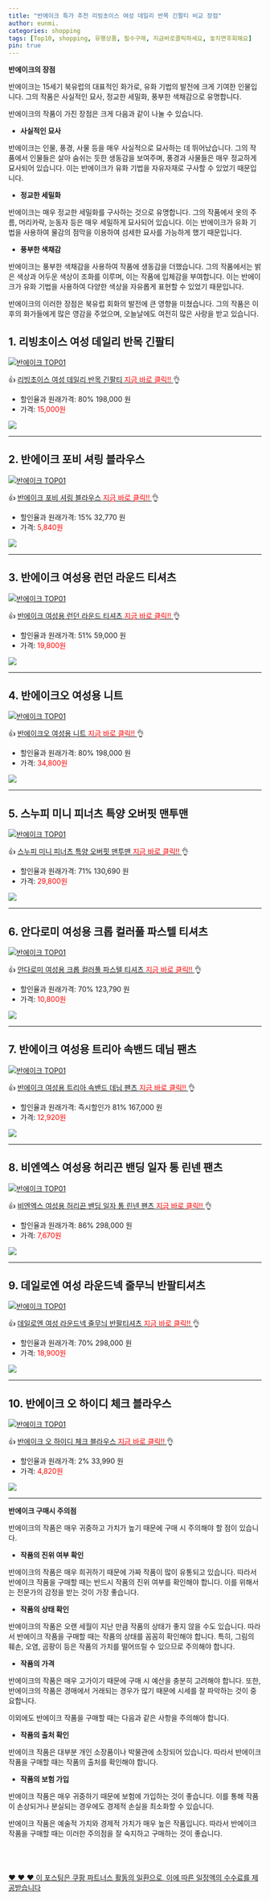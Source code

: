 ```yaml
---
title: "반에이크 특가 추천 리빙초이스 여성 데일리 반목 긴팔티 비교 장점"
author: eunmi.
categories: shopping
tags: [Top10, shopping, 유행상품, 필수구매, 지금바로클릭하세요, 놓치면후회해요]
pin: true
---
```

**반에이크의 장점**

반에이크는 15세기 북유럽의 대표적인 화가로, 유화 기법의 발전에 크게 기여한 인물입니다. 그의 작품은 사실적인 묘사, 정교한 세밀화, 풍부한 색채감으로 유명합니다.

반에이크의 작품이 가진 장점은 크게 다음과 같이 나눌 수 있습니다.

* **사실적인 묘사**

반에이크는 인물, 풍경, 사물 등을 매우 사실적으로 묘사하는 데 뛰어났습니다. 그의 작품에서 인물들은 살아 숨쉬는 듯한 생동감을 보여주며, 풍경과 사물들은 매우 정교하게 묘사되어 있습니다. 이는 반에이크가 유화 기법을 자유자재로 구사할 수 있었기 때문입니다.

* **정교한 세밀화**

반에이크는 매우 정교한 세밀화를 구사하는 것으로 유명합니다. 그의 작품에서 옷의 주름, 머리카락, 눈동자 등은 매우 세밀하게 묘사되어 있습니다. 이는 반에이크가 유화 기법을 사용하여 물감의 점막을 이용하여 섬세한 묘사를 가능하게 했기 때문입니다.

* **풍부한 색채감**

반에이크는 풍부한 색채감을 사용하여 작품에 생동감을 더했습니다. 그의 작품에서는 밝은 색상과 어두운 색상이 조화를 이루며, 이는 작품에 입체감을 부여합니다. 이는 반에이크가 유화 기법을 사용하여 다양한 색상을 자유롭게 표현할 수 있었기 때문입니다.

반에이크의 이러한 장점은 북유럽 회화의 발전에 큰 영향을 미쳤습니다. 그의 작품은 이후의 화가들에게 많은 영감을 주었으며, 오늘날에도 여전히 많은 사랑을 받고 있습니다.

   

## 1. 리빙초이스 여성 데일리 반목 긴팔티

[![반에이크 TOP01](https://thumbnail6.coupangcdn.com/thumbnails/remote/230x230ex/image/vendor_inventory/d055/093b4b6c46aef38176b8a9d43e12654be2b59b871b5eca00171feb028e13.jpg)](https://link.coupang.com/re/AFFSDP?lptag=AF3617701&subid=GithubCoopas&pageKey=6973202245&traceid=V0-153&itemId=17014077190&vendorItemId=84228327153)


👍 [리빙초이스 여성 데일리 반목 긴팔티 <font color=red> 지금 바로 클릭!! </font> ](https://link.coupang.com/re/AFFSDP?lptag=AF3617701&subid=GithubCoopas&pageKey=6973202245&traceid=V0-153&itemId=17014077190&vendorItemId=84228327153) 👌 


- 할인율과 원래가격: 80%  198,000   원
- 가격: <span style='color:red'>15,000원</span>

[![](/discount_price.png)](https://link.coupang.com/re/AFFSDP?lptag=AF3617701&subid=GithubCoopas&pageKey=6973202245&traceid=V0-153&itemId=17014077190&vendorItemId=84228327153)

---


   

## 2. 반에이크 포비 셔링 블라우스

[![반에이크 TOP01](https://thumbnail10.coupangcdn.com/thumbnails/remote/230x230ex/image/rs_quotation_api/qlzh2t07/ffd851a5e999449f869366af199b42e2.jpg)](https://link.coupang.com/re/AFFSDP?lptag=AF3617701&subid=GithubCoopas&pageKey=6035066929&traceid=V0-153&itemId=11016503927&vendorItemId=78296178085)


👍 [반에이크 포비 셔링 블라우스 <font color=red> 지금 바로 클릭!! </font> ](https://link.coupang.com/re/AFFSDP?lptag=AF3617701&subid=GithubCoopas&pageKey=6035066929&traceid=V0-153&itemId=11016503927&vendorItemId=78296178085) 👌 


- 할인율과 원래가격: 15%  32,770   원
- 가격: <span style='color:red'>5,840원</span>

[![](/discount_price.png)](https://link.coupang.com/re/AFFSDP?lptag=AF3617701&subid=GithubCoopas&pageKey=6035066929&traceid=V0-153&itemId=11016503927&vendorItemId=78296178085)

---


   

## 3. 반에이크 여성용 런던 라운드 티셔츠

[![반에이크 TOP01](https://thumbnail8.coupangcdn.com/thumbnails/remote/230x230ex/image/vendor_inventory/4e2e/e656e52f8df9540381ea89c6eae0d711347fa4a2221fb8174ba2b182820a.jpg)](https://link.coupang.com/re/AFFSDP?lptag=AF3617701&subid=GithubCoopas&pageKey=5101941947&traceid=V0-153&itemId=6950920900&vendorItemId=74112984600)


👍 [반에이크 여성용 런던 라운드 티셔츠 <font color=red> 지금 바로 클릭!! </font> ](https://link.coupang.com/re/AFFSDP?lptag=AF3617701&subid=GithubCoopas&pageKey=5101941947&traceid=V0-153&itemId=6950920900&vendorItemId=74112984600) 👌 


- 할인율과 원래가격: 51%  59,000   원
- 가격: <span style='color:red'>19,800원</span>

[![](/discount_price.png)](https://link.coupang.com/re/AFFSDP?lptag=AF3617701&subid=GithubCoopas&pageKey=5101941947&traceid=V0-153&itemId=6950920900&vendorItemId=74112984600)

---


   

## 4. 반에이크오 여성용 니트

[![반에이크 TOP01](https://thumbnail7.coupangcdn.com/thumbnails/remote/230x230ex/image/vendor_inventory/cec6/f7826d38412761e92c8e5d129bc921c000f22df2a097afb0140077127fbc.jpg)](https://link.coupang.com/re/AFFSDP?lptag=AF3617701&subid=GithubCoopas&pageKey=327756494&traceid=V0-153&itemId=1048562712&vendorItemId=81103719391)


👍 [반에이크오 여성용 니트 <font color=red> 지금 바로 클릭!! </font> ](https://link.coupang.com/re/AFFSDP?lptag=AF3617701&subid=GithubCoopas&pageKey=327756494&traceid=V0-153&itemId=1048562712&vendorItemId=81103719391) 👌 


- 할인율과 원래가격: 80%  198,000   원
- 가격: <span style='color:red'>34,800원</span>

[![](/discount_price.png)](https://link.coupang.com/re/AFFSDP?lptag=AF3617701&subid=GithubCoopas&pageKey=327756494&traceid=V0-153&itemId=1048562712&vendorItemId=81103719391)

---


   

## 5. 스누피 미니 피너츠 특양 오버핏 맨투맨

[![반에이크 TOP01](https://thumbnail9.coupangcdn.com/thumbnails/remote/230x230ex/image/vendor_inventory/b1ca/5393e7191ebb59131f2b4061653afbecc579806077af0100765bc984b0e5.png)](https://link.coupang.com/re/AFFSDP?lptag=AF3617701&subid=GithubCoopas&pageKey=6792685191&traceid=V0-153&itemId=16008115584&vendorItemId=84338733488)


👍 [스누피 미니 피너츠 특양 오버핏 맨투맨 <font color=red> 지금 바로 클릭!! </font> ](https://link.coupang.com/re/AFFSDP?lptag=AF3617701&subid=GithubCoopas&pageKey=6792685191&traceid=V0-153&itemId=16008115584&vendorItemId=84338733488) 👌 


- 할인율과 원래가격: 71%  130,690   원
- 가격: <span style='color:red'>29,800원</span>

[![](/discount_price.png)](https://link.coupang.com/re/AFFSDP?lptag=AF3617701&subid=GithubCoopas&pageKey=6792685191&traceid=V0-153&itemId=16008115584&vendorItemId=84338733488)

---


   

## 6. 안다로미 여성용 크롭 컬러풀 파스텔 티셔츠

[![반에이크 TOP01](https://thumbnail10.coupangcdn.com/thumbnails/remote/230x230ex/image/retail/images/4201665741304624-94220a02-c20c-4908-8fc2-47f520e17da1.jpg)](https://link.coupang.com/re/AFFSDP?lptag=AF3617701&subid=GithubCoopas&pageKey=5003334433&traceid=V0-153&itemId=6762195998&vendorItemId=74055000035)


👍 [안다로미 여성용 크롭 컬러풀 파스텔 티셔츠 <font color=red> 지금 바로 클릭!! </font> ](https://link.coupang.com/re/AFFSDP?lptag=AF3617701&subid=GithubCoopas&pageKey=5003334433&traceid=V0-153&itemId=6762195998&vendorItemId=74055000035) 👌 


- 할인율과 원래가격: 70%  123,790   원
- 가격: <span style='color:red'>10,800원</span>

[![](/discount_price.png)](https://link.coupang.com/re/AFFSDP?lptag=AF3617701&subid=GithubCoopas&pageKey=5003334433&traceid=V0-153&itemId=6762195998&vendorItemId=74055000035)

---


   

## 7. 반에이크 여성용 트리아 속밴드 데님 팬츠

[![반에이크 TOP01](https://thumbnail10.coupangcdn.com/thumbnails/remote/230x230ex/image/rs_quotation_api/ftzsnso0/4a8fde052b394165ad7bb45d76c568a0.jpg)](https://link.coupang.com/re/AFFSDP?lptag=AF3617701&subid=GithubCoopas&pageKey=5449461284&traceid=V0-153&itemId=8311521927&vendorItemId=75599402333)


👍 [반에이크 여성용 트리아 속밴드 데님 팬츠 <font color=red> 지금 바로 클릭!! </font> ](https://link.coupang.com/re/AFFSDP?lptag=AF3617701&subid=GithubCoopas&pageKey=5449461284&traceid=V0-153&itemId=8311521927&vendorItemId=75599402333) 👌 


- 할인율과 원래가격: 즉시할인가 81%  167,000   원
- 가격: <span style='color:red'>12,920원</span>

[![](/discount_price.png)](https://link.coupang.com/re/AFFSDP?lptag=AF3617701&subid=GithubCoopas&pageKey=5449461284&traceid=V0-153&itemId=8311521927&vendorItemId=75599402333)

---


   

## 8. 비엔엑스 여성용 허리끈 밴딩 일자 통 린넨 팬츠

[![반에이크 TOP01](https://thumbnail7.coupangcdn.com/thumbnails/remote/230x230ex/image/retail/images/1770883402225971-d19bb30f-caa4-4fc5-b4b0-f328a97d434d.jpg)](https://link.coupang.com/re/AFFSDP?lptag=AF3617701&subid=GithubCoopas&pageKey=5572902703&traceid=V0-153&itemId=8882453105&vendorItemId=76169141670)


👍 [비엔엑스 여성용 허리끈 밴딩 일자 통 린넨 팬츠 <font color=red> 지금 바로 클릭!! </font> ](https://link.coupang.com/re/AFFSDP?lptag=AF3617701&subid=GithubCoopas&pageKey=5572902703&traceid=V0-153&itemId=8882453105&vendorItemId=76169141670) 👌 


- 할인율과 원래가격: 86%  298,000   원
- 가격: <span style='color:red'>7,670원</span>

[![](/discount_price.png)](https://link.coupang.com/re/AFFSDP?lptag=AF3617701&subid=GithubCoopas&pageKey=5572902703&traceid=V0-153&itemId=8882453105&vendorItemId=76169141670)

---


   

## 9. 데일로엔 여성 라운드넥 줄무늬 반팔티셔츠

[![반에이크 TOP01](https://thumbnail9.coupangcdn.com/thumbnails/remote/230x230ex/image/vendor_inventory/3767/82b0df686b482668288805ed3cdc43fe60c32c1d69e9f41950b38af00910.jpg)](https://link.coupang.com/re/AFFSDP?lptag=AF3617701&subid=GithubCoopas&pageKey=7212472419&traceid=V0-153&itemId=18256164586&vendorItemId=85402775806)


👍 [데일로엔 여성 라운드넥 줄무늬 반팔티셔츠 <font color=red> 지금 바로 클릭!! </font> ](https://link.coupang.com/re/AFFSDP?lptag=AF3617701&subid=GithubCoopas&pageKey=7212472419&traceid=V0-153&itemId=18256164586&vendorItemId=85402775806) 👌 


- 할인율과 원래가격: 70%  298,000   원
- 가격: <span style='color:red'>18,900원</span>

[![](/discount_price.png)](https://link.coupang.com/re/AFFSDP?lptag=AF3617701&subid=GithubCoopas&pageKey=7212472419&traceid=V0-153&itemId=18256164586&vendorItemId=85402775806)

---


   

## 10. 반에이크 오 하이디 체크 블라우스

[![반에이크 TOP01](https://thumbnail7.coupangcdn.com/thumbnails/remote/230x230ex/image/retail/images/2020/05/19/10/5/df79a3b9-5122-4e68-843e-3a823f8d9958.jpg)](https://link.coupang.com/re/AFFSDP?lptag=AF3617701&subid=GithubCoopas&pageKey=1608854231&traceid=V0-153&itemId=2747785294&vendorItemId=75031633926)


👍 [반에이크 오 하이디 체크 블라우스 <font color=red> 지금 바로 클릭!! </font> ](https://link.coupang.com/re/AFFSDP?lptag=AF3617701&subid=GithubCoopas&pageKey=1608854231&traceid=V0-153&itemId=2747785294&vendorItemId=75031633926) 👌 


- 할인율과 원래가격: 2%  33,990   원
- 가격: <span style='color:red'>4,820원</span>

[![](/discount_price.png)](https://link.coupang.com/re/AFFSDP?lptag=AF3617701&subid=GithubCoopas&pageKey=1608854231&traceid=V0-153&itemId=2747785294&vendorItemId=75031633926)

---
**반에이크 구매시 주의점**

반에이크의 작품은 매우 귀중하고 가치가 높기 때문에 구매 시 주의해야 할 점이 있습니다.

* **작품의 진위 여부 확인**

반에이크의 작품은 매우 희귀하기 때문에 가짜 작품이 많이 유통되고 있습니다. 따라서 반에이크 작품을 구매할 때는 반드시 작품의 진위 여부를 확인해야 합니다. 이를 위해서는 전문가의 감정을 받는 것이 가장 좋습니다.

* **작품의 상태 확인**

반에이크의 작품은 오랜 세월이 지난 만큼 작품의 상태가 좋지 않을 수도 있습니다. 따라서 반에이크 작품을 구매할 때는 작품의 상태를 꼼꼼히 확인해야 합니다. 특히, 그림의 훼손, 오염, 곰팡이 등은 작품의 가치를 떨어뜨릴 수 있으므로 주의해야 합니다.

* **작품의 가격**

반에이크의 작품은 매우 고가이기 때문에 구매 시 예산을 충분히 고려해야 합니다. 또한, 반에이크의 작품은 경매에서 거래되는 경우가 많기 때문에 시세를 잘 파악하는 것이 중요합니다.

이외에도 반에이크 작품을 구매할 때는 다음과 같은 사항을 주의해야 합니다.

* **작품의 출처 확인**

반에이크 작품은 대부분 개인 소장품이나 박물관에 소장되어 있습니다. 따라서 반에이크 작품을 구매할 때는 작품의 출처를 확인해야 합니다.

* **작품의 보험 가입**

반에이크 작품은 매우 귀중하기 때문에 보험에 가입하는 것이 좋습니다. 이를 통해 작품이 손상되거나 분실되는 경우에도 경제적 손실을 최소화할 수 있습니다.

반에이크 작품은 예술적 가치와 경제적 가치가 매우 높은 작품입니다. 따라서 반에이크 작품을 구매할 때는 이러한 주의점을 잘 숙지하고 구매하는 것이 좋습니다.<br><br><br><br><br> [ ❤ ❤ ❤ 이 포스팅은 쿠팡 파트너스 활동의 일환으로, 이에 따른 일정액의 수수료를 제공받습니다](https://link.coupang.com/a/bcEFyh)